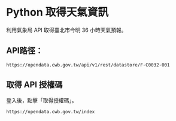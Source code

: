 # Python 取得天氣資訊

利用氣象局 API 取得臺北市今明 36 小時天氣預報。
## API路徑：

```
https://opendata.cwb.gov.tw/api/v1/rest/datastore/F-C0032-001
```

## 取得 API 授權碼
登入後，點擊「取得授權碼」。
```
https://opendata.cwb.gov.tw/index
```
